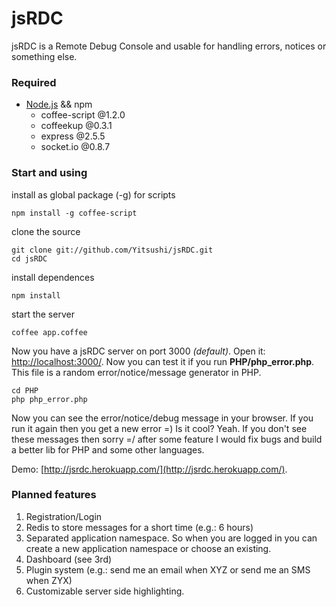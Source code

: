 # jsRDC

jsRDC is a Remote Debug Console and usable for handling errors, notices or something else.

### Required

* [Node.js](http://nodejs.org/) && npm
  * coffee-script @1.2.0
  * coffeekup @0.3.1
  * express @2.5.5
  * socket.io @0.8.7

### Start and using

install as global package (-g) for scripts 

    npm install -g coffee-script

clone the source

    git clone git://github.com/Yitsushi/jsRDC.git
    cd jsRDC

install dependences

    npm install

start the server

    coffee app.coffee
    
Now you have a jsRDC server on port 3000 *(default)*. Open it: [http://localhost:3000/](http://localhost:3000/).
Now you can test it if you run **PHP/php_error.php**.
This file is a random error/notice/message generator in PHP.

    cd PHP
    php php_error.php
    
Now you can see the error/notice/debug message in your browser. If you run it again then you get a new error =) Is it cool? Yeah.
If you don't see these messages then sorry =/
after some feature I would fix bugs and build a better lib for PHP and some other languages.

Demo: [http://jsrdc.herokuapp.com/](http://jsrdc.herokuapp.com/).

### Planned features

1. Registration/Login
2. Redis to store messages for a short time (e.g.: 6 hours)
3. Separated application namespace. So when you are logged in you can create a new application namespace or choose an existing.
4. Dashboard (see 3rd)
5. Plugin system (e.g.: send me an email when XYZ or send me an SMS when ZYX)
6. Customizable server side highlighting.
